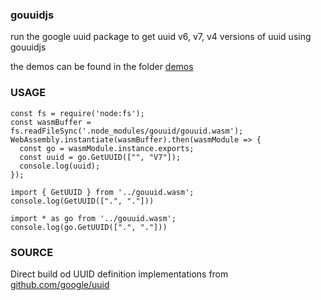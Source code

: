 ### gouuidjs
run the google uuid package to get uuid v6, v7, v4 versions of uuid using gouuidjs

the demos can be found in the folder [demos](https://github.com/ganeshkbhat/gouuidjs/tree/main/demos)

### USAGE

```
const fs = require('node:fs');
const wasmBuffer = fs.readFileSync('.node_modules/gouuid/gouuid.wasm');
WebAssembly.instantiate(wasmBuffer).then(wasmModule => {
  const go = wasmModule.instance.exports;
  const uuid = go.GetUUID(["", "V7"]);
  console.log(uuid); 
});
```

```
import { GetUUID } from '../gouuid.wasm';
console.log(GetUUID([".", "."]))
```

```
import * as go from '../gouuid.wasm';
console.log(go.GetUUID([".", "."]))
```

### SOURCE

Direct build od UUID definition implementations from [github.com/google/uuid](https://github.com/google/uuid)

